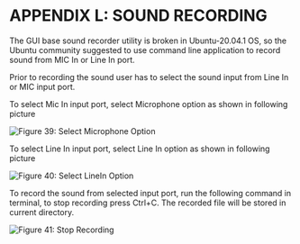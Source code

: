 # APPENDIX L: SOUND RECORDING

The GUI base sound recorder utility is broken in Ubuntu-20.04.1 OS, so the Ubuntu community suggested to use command line application to record sound from MIC In or Line In port.

Prior to recording the sound user has to select the sound input from Line In or MIC input port.

To select Mic In input port, select Microphone option as shown in following picture

![Figure 39:  Select Microphone Option](broken-reference)

To select Line In input port, select Line In option as shown in following picture

![Figure 40:  Select LineIn Option](broken-reference)

To record the sound from selected input port, run the following command in terminal, to stop recording press Ctrl+C. The recorded file will be stored in current directory.

![Figure 41:  Stop Recording](broken-reference)

